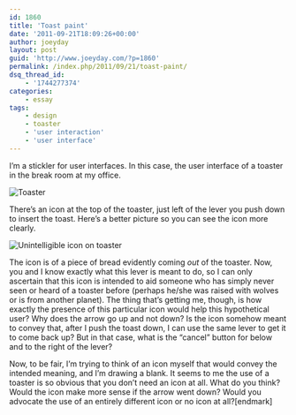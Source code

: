 ```yaml
---
id: 1860
title: 'Toast paint'
date: '2011-09-21T18:09:26+00:00'
author: joeyday
layout: post
guid: 'http://www.joeyday.com/?p=1860'
permalink: /index.php/2011/09/21/toast-paint/
dsq_thread_id:
    - '1744277374'
categories:
    - essay
tags:
    - design
    - toaster
    - 'user interaction'
    - 'user interface'
---
```


I’m a stickler for user interfaces. In this case, the user interface of a toaster in the break room at my office.

![Toaster](http://joeyday.com/wp-content/uploads/2011/09/Photo-Sep-19-1-28-32-PM-e1316464771875.jpg)

There’s an icon at the top of the toaster, just left of the lever you push down to insert the toast. Here’s a better picture so you can see the icon more clearly.

![Unintelligible icon on toaster](http://joeyday.com/wp-content/uploads/2011/09/Photo-Sep-19-1-28-23-PM-e1316464952721.jpg)

The icon is of a piece of bread evidently coming *out* of the toaster. Now, you and I know exactly what this lever is meant to do, so I can only ascertain that this icon is intended to aid someone who has simply never seen or heard of a toaster before (perhaps he/she was raised with wolves or is from another planet). The thing that’s getting me, though, is how exactly the presence of this particular icon would help this hypothetical user? Why does the arrow go up and not down? Is the icon somehow meant to convey that, after I push the toast down, I can use the same lever to get it to come back up? But in that case, what is the “cancel” button for below and to the right of the lever?

Now, to be fair, I’m trying to think of an icon myself that would convey the intended meaning, and I’m drawing a blank. It seems to me the use of a toaster is so obvious that you don’t need an icon at all. What do you think? Would the icon make more sense if the arrow went down? Would you advocate the use of an entirely different icon or no icon at all?\[endmark\]